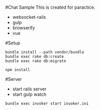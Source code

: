 #Chat Sample
This is created for paractice.

* websocket-rails
* gulp
* browserify
* vue

#Setup
```
bundle install --path vendor/bundle
bundle exec rake db:create
bundle exec rake db:migrate

npm install
```

#Server
* start rails server
* start gulp watch
```
bundle exec invoker start invoker.ini
```

